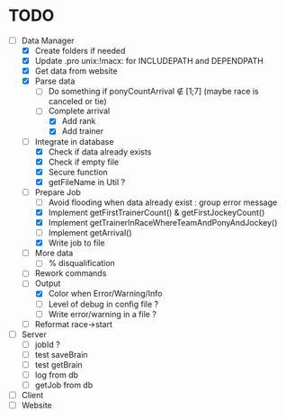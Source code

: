# TODO
- [ ] Data Manager
    - [x] Create folders if needed
    - [x] Update .pro unix:!macx: for INCLUDEPATH and DEPENDPATH
    - [x] Get data from website
    - [x] Parse data
        - [ ] Do something if ponyCountArrival ∉ \[1;7\] \(maybe race is canceled or tie\)
        - [ ] Complete arrival
            - [x] Add rank
            - [x] Add trainer
    - [ ] Integrate in database
        - [x] Check if data already exists
        - [x] Check if empty file
        - [x] Secure function
        - [x] getFileName in Util ?
    - [ ] Prepare Job
        - [ ] Avoid flooding when data already exist : group error message
        - [x] Implement getFirstTrainerCount() & getFirstJockeyCount()
        - [x] Implement getTrainerInRaceWhereTeamAndPonyAndJockey()
        - [ ] Implement getArrival()
        - [x] Write job to file
    - [ ] More data 
        - [ ] % disqualification
    - [ ] Rework commands
    - [ ] Output
        - [x] Color when Error/Warning/Info
        - [ ] Level of debug in config file ?
        - [ ] Write error/warning in a file ?
    - [ ] Reformat race->start
- [ ] Server
    - [ ] jobId ?
    - [ ] test saveBrain
    - [ ] test getBrain
    - [ ] log from db
    - [ ] getJob from db
- [ ] Client
- [ ] Website
